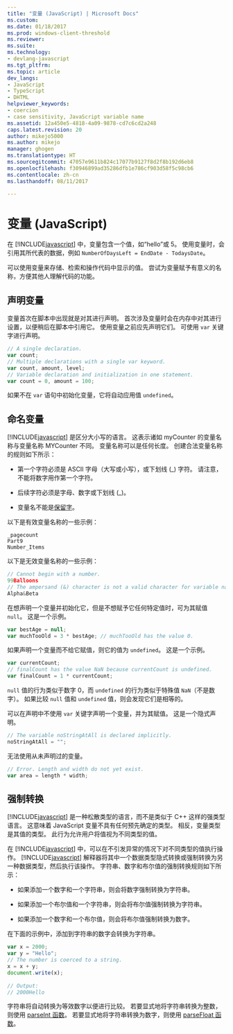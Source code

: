 ```yaml
---
title: "变量 (JavaScript) | Microsoft Docs"
ms.custom: 
ms.date: 01/18/2017
ms.prod: windows-client-threshold
ms.reviewer: 
ms.suite: 
ms.technology:
- devlang-javascript
ms.tgt_pltfrm: 
ms.topic: article
dev_langs:
- JavaScript
- TypeScript
- DHTML
helpviewer_keywords:
- coercion
- case sensitivity, JavaScript variable name
ms.assetid: 12a450e5-4818-4a09-9878-cd7c6cd2a248
caps.latest.revision: 20
author: mikejo5000
ms.author: mikejo
manager: ghogen
ms.translationtype: HT
ms.sourcegitcommit: 47057e9611b824c17077b9127f8d2f8b192d6eb8
ms.openlocfilehash: f30946899ad35286dfb1e786cf903d58f5c98cb6
ms.contentlocale: zh-cn
ms.lasthandoff: 08/11/2017

---
```

# <a name="variables-javascript"></a>变量 (JavaScript)
在 [!INCLUDE[javascript](../javascript/includes/javascript-md.md)] 中，变量包含一个值，如“hello”或 5。 使用变量时，会引用其所代表的数据，例如 `NumberOfDaysLeft = EndDate - TodaysDate`。  
  
 可以使用变量来存储、检索和操作代码中显示的值。 尝试为变量赋予有意义的名称，方便其他人理解代码的功能。  
  
## <a name="declaring-variables"></a>声明变量  
 变量首次在脚本中出现就是对其进行声明。 首次涉及变量时会在内存中对其进行设置，以便稍后在脚本中引用它。 使用变量之前应先声明它们。 可使用 `var` 关键字进行声明。  
  
```JavaScript  
// A single declaration.  
var count;    
// Multiple declarations with a single var keyword.  
var count, amount, level;      
// Variable declaration and initialization in one statement.  
var count = 0, amount = 100;   
```  
  
 如果不在 `var` 语句中初始化变量，它将自动应用值 `undefined`。  
  
## <a name="naming-variables"></a>命名变量  
 [!INCLUDE[javascript](../javascript/includes/javascript-md.md)] 是区分大小写的语言。 这表示诸如 myCounter 的变量名称与变量名称 MYCounter 不同。 变量名称可以是任何长度。 创建合法变量名称的规则如下所示：  
  
-   第一个字符必须是 ASCII 字母（大写或小写），或下划线 (_) 字符。 请注意，不能将数字用作第一个字符。  
  
-   后续字符必须是字母、数字或下划线 (_)。  
  
-   变量名不能是[保留字](../javascript/reference/javascript-reserved-words.md)。  
  
 以下是有效变量名称的一些示例：  
  
```  
_pagecount   
Part9   
Number_Items   
```  
  
 以下是无效变量名称的一些示例：  
  
```JavaScript  
// Cannot begin with a number.   
99Balloons     
// The ampersand (&) character is not a valid character for variable names.   
Alpha&Beta   
```  
  
 在想声明一个变量并初始化它，但是不想赋予它任何特定值时，可为其赋值 `null`。 这是一个示例。  
  
```JavaScript  
var bestAge = null;  
var muchTooOld = 3 * bestAge; // muchTooOld has the value 0.  
```  
  
 如果声明一个变量而不给它赋值，则它的值为 `undefined`。 这是一个示例。  
  
```JavaScript  
var currentCount;  
// finalCount has the value NaN because currentCount is undefined.  
var finalCount = 1 * currentCount;   
```  
  
 `null` 值的行为类似于数字 0，而 `undefined` 的行为类似于特殊值 `NaN`（不是数字）。 如果比较 `null` 值和 `undefined` 值，则会发现它们是相等的。  
  
 可以在声明中不使用 `var` 关键字声明一个变量，并为其赋值。 这是一个隐式声明。  
  
```JavaScript  
// The variable noStringAtAll is declared implicitly.  
noStringAtAll = "";   
```  
  
 无法使用从未声明过的变量。  
  
```JavaScript  
// Error. Length and width do not yet exist.  
var area = length * width;   
```  
  
## <a name="coercion"></a>强制转换  
 [!INCLUDE[javascript](../javascript/includes/javascript-md.md)] 是一种松散类型的语言，而不是类似于 C++ 这样的强类型语言。 这意味着 JavaScript 变量不具有任何预先确定的类型。 相反，变量类型是其值的类型。 此行为允许用户将值视为不同类型的值。  
  
 在 [!INCLUDE[javascript](../javascript/includes/javascript-md.md)] 中，可以在不引发异常的情况下对不同类型的值执行操作。 [!INCLUDE[javascript](../javascript/includes/javascript-md.md)] 解释器将其中一个数据类型隐式转换或强制转换为另一种数据类型，然后执行该操作。 字符串、数字和布尔值的强制转换规则如下所示：  
  
-   如果添加一个数字和一个字符串，则会将数字强制转换为字符串。  
  
-   如果添加一个布尔值和一个字符串，则会将布尔值强制转换为字符串。  
  
-   如果添加一个数字和一个布尔值，则会将布尔值强制转换为数字。  
  
 在下面的示例中，添加到字符串的数字会转换为字符串。  
  
```JavaScript  
var x = 2000;  
var y = "Hello";  
// The number is coerced to a string.  
x = x + y;  
document.write(x);   
  
// Output:  
// 2000Hello  
```  
  
 字符串将自动转换为等效数字以便进行比较。 若要显式地将字符串转换为整数，则使用 [parseInt 函数](../javascript/reference/parseint-function-javascript.md)。 若要显式地将字符串转换为数字，则使用 [parseFloat 函数](../javascript/reference/parsefloat-function-javascript.md)。
